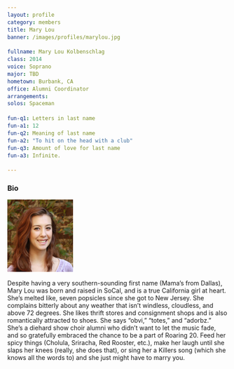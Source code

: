 ```yaml
---
layout: profile
category: members
title: Mary Lou
banner: /images/profiles/marylou.jpg

fullname: Mary Lou Kolbenschlag
class: 2014
voice: Soprano
major: TBD
hometown: Burbank, CA
office: Alumni Coordinator
arrangements: 
solos: Spaceman

fun-q1: Letters in last name
fun-a1: 12
fun-q2: Meaning of last name
fun-a2: "To hit on the head with a club"
fun-q3: Amount of love for last name
fun-a3: Infinite.

---
```


### Bio

![Mary Lou](/images/members/current/marylou.jpg)

Despite having a very southern-sounding first name (Mama’s from
Dallas), Mary Lou was born and raised in SoCal, and is a true
California girl at heart. She’s melted like, seven popsicles since she
got to New Jersey. She complains bitterly about any weather that isn’t
windless, cloudless, and above 72 degrees. She likes thrift stores and
consignment shops and is also romantically attracted to shoes. She
says “obvi,” “totes,” and “adorbz.” She’s a diehard show choir alumni
who didn’t want to let the music fade, and so gratefully embraced the
chance to be a part of Roaring 20. Feed her spicy things (Cholula,
Sriracha, Red Rooster, etc.), make her laugh until she slaps her knees
(really, she does that), or sing her a Killers song (which she knows
all the words to) and she just might have to marry you.
